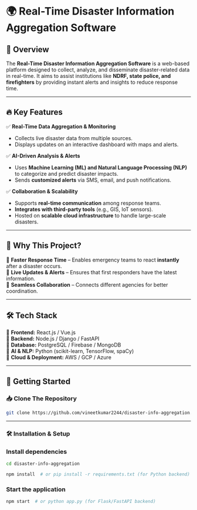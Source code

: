 # 🌍 Real-Time Disaster Information Aggregation Software  

## 🚀 Overview  
The **Real-Time Disaster Information Aggregation Software** is a web-based platform designed to collect, analyze, and disseminate disaster-related data in real-time. It aims to assist institutions like **NDRF, state police, and firefighters** by providing instant alerts and insights to reduce response time.  

---

## 🔥 Key Features  

✅ **Real-Time Data Aggregation & Monitoring**  
- Collects live disaster data from multiple sources.  
- Displays updates on an interactive dashboard with maps and alerts.  

✅ **AI-Driven Analysis & Alerts**  
- Uses **Machine Learning (ML) and Natural Language Processing (NLP)** to categorize and predict disaster impacts.  
- Sends **customized alerts** via SMS, email, and push notifications.  

✅ **Collaboration & Scalability**  
- Supports **real-time communication** among response teams.  
- **Integrates with third-party tools** (e.g., GIS, IoT sensors).  
- Hosted on **scalable cloud infrastructure** to handle large-scale disasters.  

---

## 🎯 Why This Project?  
🚨 **Faster Response Time** – Enables emergency teams to react **instantly** after a disaster occurs.  
📡 **Live Updates & Alerts** – Ensures that first responders have the latest information.  
🔗 **Seamless Collaboration** – Connects different agencies for better coordination.  

---

## 🛠️ Tech Stack  

🔹 **Frontend:** React.js / Vue.js  
🔹 **Backend:** Node.js / Django / FastAPI  
🔹 **Database:** PostgreSQL / Firebase / MongoDB  
🔹 **AI & NLP:** Python (scikit-learn, TensorFlow, spaCy)  
🔹 **Cloud & Deployment:** AWS / GCP / Azure  

---

## 🚀 Getting Started  

### 📥 Clone The Repository  
```sh
git clone https://github.com/vineetkumar2244/disaster-info-aggregation.git
```
---
### 🛠️ Installation & Setup
### Install dependencies
```sh
cd disaster-info-aggregation
```
```sh
npm install  # or pip install -r requirements.txt (for Python backend)
```
### Start the application
```sh
npm start  # or python app.py (for Flask/FastAPI backend)
```
